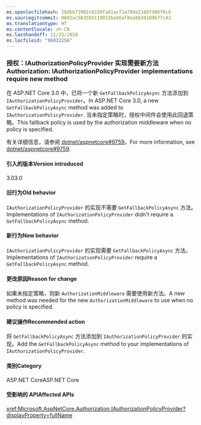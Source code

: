 ```yaml
---
ms.openlocfilehash: 58dbb73902c0226fa81acf1a70de2160f406f6c6
ms.sourcegitcommit: 0802ac583585110022beb6af8ea0b39188b77c43
ms.translationtype: HT
ms.contentlocale: zh-CN
ms.lasthandoff: 11/25/2020
ms.locfileid: "96032256"
---
```

### <a name="authorization-iauthorizationpolicyprovider-implementations-require-new-method"></a><span data-ttu-id="36318-101">授权：IAuthorizationPolicyProvider 实现需要新方法</span><span class="sxs-lookup"><span data-stu-id="36318-101">Authorization: IAuthorizationPolicyProvider implementations require new method</span></span>

<span data-ttu-id="36318-102">在 ASP.NET Core 3.0 中，已将一个新 `GetFallbackPolicyAsync` 方法添加到 `IAuthorizationPolicyProvider`。</span><span class="sxs-lookup"><span data-stu-id="36318-102">In ASP.NET Core 3.0, a new `GetFallbackPolicyAsync` method was added to `IAuthorizationPolicyProvider`.</span></span> <span data-ttu-id="36318-103">当未指定策略时，授权中间件会使用此回退策略。</span><span class="sxs-lookup"><span data-stu-id="36318-103">This fallback policy is used by the authorization middleware when no policy is specified.</span></span>

<span data-ttu-id="36318-104">有关详细信息，请参阅 [dotnet/aspnetcore#9759](https://github.com/dotnet/aspnetcore/pull/9759)。</span><span class="sxs-lookup"><span data-stu-id="36318-104">For more information, see [dotnet/aspnetcore#9759](https://github.com/dotnet/aspnetcore/pull/9759).</span></span>

#### <a name="version-introduced"></a><span data-ttu-id="36318-105">引入的版本</span><span class="sxs-lookup"><span data-stu-id="36318-105">Version introduced</span></span>

<span data-ttu-id="36318-106">3.0</span><span class="sxs-lookup"><span data-stu-id="36318-106">3.0</span></span>

#### <a name="old-behavior"></a><span data-ttu-id="36318-107">旧行为</span><span class="sxs-lookup"><span data-stu-id="36318-107">Old behavior</span></span>

<span data-ttu-id="36318-108">`IAuthorizationPolicyProvider` 的实现不需要 `GetFallbackPolicyAsync` 方法。</span><span class="sxs-lookup"><span data-stu-id="36318-108">Implementations of `IAuthorizationPolicyProvider` didn't require a `GetFallbackPolicyAsync` method.</span></span>

#### <a name="new-behavior"></a><span data-ttu-id="36318-109">新行为</span><span class="sxs-lookup"><span data-stu-id="36318-109">New behavior</span></span>

<span data-ttu-id="36318-110">`IAuthorizationPolicyProvider` 的实现需要 `GetFallbackPolicyAsync` 方法。</span><span class="sxs-lookup"><span data-stu-id="36318-110">Implementations of `IAuthorizationPolicyProvider` require a `GetFallbackPolicyAsync` method.</span></span>

#### <a name="reason-for-change"></a><span data-ttu-id="36318-111">更改原因</span><span class="sxs-lookup"><span data-stu-id="36318-111">Reason for change</span></span>

<span data-ttu-id="36318-112">如果未指定策略，则新 `AuthorizationMiddleware` 需要使用新方法。</span><span class="sxs-lookup"><span data-stu-id="36318-112">A new method was needed for the new `AuthorizationMiddleware` to use when no policy is specified.</span></span>

#### <a name="recommended-action"></a><span data-ttu-id="36318-113">建议操作</span><span class="sxs-lookup"><span data-stu-id="36318-113">Recommended action</span></span>

<span data-ttu-id="36318-114">将 `GetFallbackPolicyAsync` 方法添加到 `IAuthorizationPolicyProvider` 的实现。</span><span class="sxs-lookup"><span data-stu-id="36318-114">Add the `GetFallbackPolicyAsync` method to your implementations of `IAuthorizationPolicyProvider`.</span></span>

#### <a name="category"></a><span data-ttu-id="36318-115">类别</span><span class="sxs-lookup"><span data-stu-id="36318-115">Category</span></span>

<span data-ttu-id="36318-116">ASP.NET Core</span><span class="sxs-lookup"><span data-stu-id="36318-116">ASP.NET Core</span></span>

#### <a name="affected-apis"></a><span data-ttu-id="36318-117">受影响的 API</span><span class="sxs-lookup"><span data-stu-id="36318-117">Affected APIs</span></span>

<xref:Microsoft.AspNetCore.Authorization.IAuthorizationPolicyProvider?displayProperty=fullName>

<!-- 

#### Affected APIs

`T:Microsoft.AspNetCore.Authorization.IAuthorizationPolicyProvider`

-->
